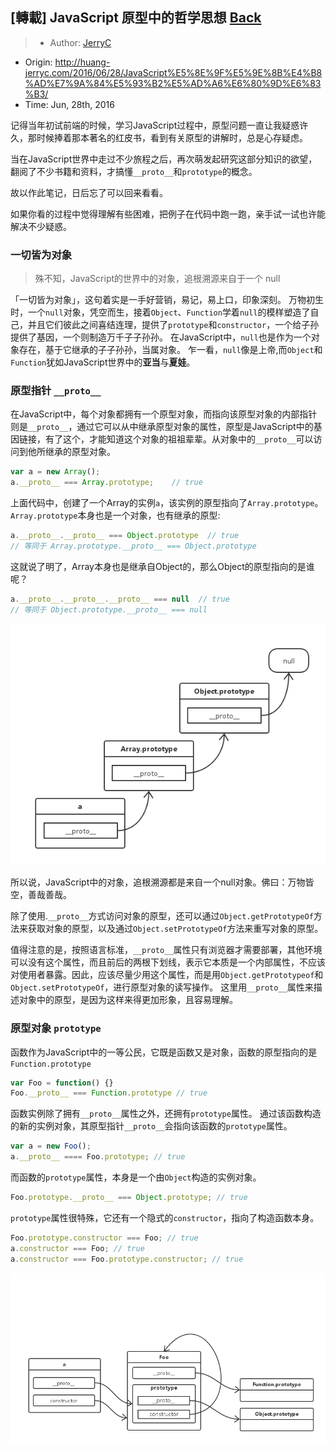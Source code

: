 ## [轉載] JavaScript 原型中的哲学思想 [Back](./../post.md)

> - Author: [JerryC](huang-jerryc.com)
- Origin: http://huang-jerryc.com/2016/06/28/JavaScript%E5%8E%9F%E5%9E%8B%E4%B8%AD%E7%9A%84%E5%93%B2%E5%AD%A6%E6%80%9D%E6%83%B3/
- Time: Jun, 28th, 2016


记得当年初试前端的时候，学习JavaScript过程中，原型问题一直让我疑惑许久，那时候捧着那本著名的红皮书，看到有关原型的讲解时，总是心存疑虑。


当在JavaScript世界中走过不少旅程之后，再次萌发起研究这部分知识的欲望，翻阅了不少书籍和资料，才搞懂`__proto__`和`prototype`的概念。

故以作此笔记，日后忘了可以回来看看。

如果你看的过程中觉得理解有些困难，把例子在代码中跑一跑，亲手试一试也许能解决不少疑惑。

### 一切皆为对象

> 殊不知，JavaScript的世界中的对象，追根溯源来自于一个 null

「一切皆为对象」，这句着实是一手好营销，易记，易上口，印象深刻。
万物初生时，一个`null`对象，凭空而生，接着`Object`、`Function`学着`null`的模样塑造了自己，并且它们彼此之间喜结连理，提供了`prototype`和`constructor`，一个给子孙提供了基因，一个则制造万千子子孙孙。
在JavaScript中，`null`也是作为一个对象存在，基于它继承的子子孙孙，当属对象。
乍一看，`null`像是上帝,而`Object`和`Function`犹如JavaScript世界中的**亚当**与**夏娃**。

### 原型指针 `__proto__`

在JavaScript中，每个对象都拥有一个原型对象，而指向该原型对象的内部指针则是`__proto__`，通过它可以从中继承原型对象的属性，原型是JavaScript中的基因链接，有了这个，才能知道这个对象的祖祖辈辈。从对象中的`__proto__`可以访问到他所继承的原型对象。

```js
var a = new Array();
a.__proto__ === Array.prototype;    // true
```

上面代码中，创建了一个Array的实例`a`，该实例的原型指向了`Array.prototype`。
`Array.prototype`本身也是一个对象，也有继承的原型:

```js
a.__proto__.__proto__ === Object.prototype  // true
// 等同于 Array.prototype.__proto__ === Object.prototype
```

这就说了明了，Array本身也是继承自Object的，那么Object的原型指向的是谁呢？


```js
a.__proto__.__proto__.__proto__ === null  // true
// 等同于 Object.prototype.__proto__ === null
```

![](./1.png)

所以说，JavaScript中的对象，追根溯源都是来自一个null对象。佛曰：万物皆空，善哉善哉。

除了使用.`__proto__`方式访问对象的原型，还可以通过`Object.getPrototypeOf`方法来获取对象的原型，以及通过`Object.setPrototypeOf`方法来重写对象的原型。

值得注意的是，按照语言标准，`__proto__`属性只有浏览器才需要部署，其他环境可以没有这个属性，而且前后的两根下划线，表示它本质是一个内部属性，不应该对使用者暴露。因此，应该尽量少用这个属性，而是用`Object.getPrototypeof`和`Object.setPrototypeOf`，进行原型对象的读写操作。
这里用`__proto__`属性来描述对象中的原型，是因为这样来得更加形象，且容易理解。

### 原型对象 `prototype`

函数作为JavaScript中的一等公民，它既是函数又是对象，函数的原型指向的是`Function.prototype`

```js
var Foo = function() {}
Foo.__proto__ === Function.prototype // true
```

函数实例除了拥有`__proto__`属性之外，还拥有`prototype`属性。
通过该函数构造的新的实例对象，其原型指针`__proto__`会指向该函数的`prototype`属性。

```js
var a = new Foo();
a.__proto__ ==== Foo.prototype; // true
```

而函数的`prototype`属性，本身是一个由`Object`构造的实例对象。

```js
Foo.prototype.__proto__ === Object.prototype; // true
```

`prototype`属性很特殊，它还有一个隐式的`constructor`，指向了构造函数本身。

```js
Foo.prototype.constructor === Foo; // true
a.constructor === Foo; // true
a.constructor === Foo.prototype.constructor; // true
```

![](./2.png)